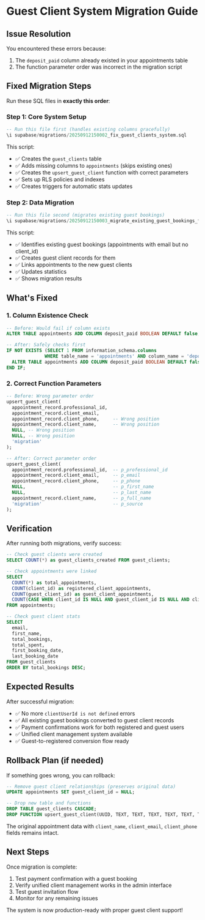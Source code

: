 # Guest Client System Migration Guide

## Issue Resolution

You encountered these errors because:
1. The `deposit_paid` column already existed in your appointments table
2. The function parameter order was incorrect in the migration script

## Fixed Migration Steps

Run these SQL files in **exactly this order**:

### Step 1: Core System Setup
```sql
-- Run this file first (handles existing columns gracefully)
\i supabase/migrations/20250912150002_fix_guest_clients_system.sql
```

This script:
- ✅ Creates the `guest_clients` table
- ✅ Adds missing columns to `appointments` (skips existing ones)
- ✅ Creates the `upsert_guest_client` function with correct parameters
- ✅ Sets up RLS policies and indexes
- ✅ Creates triggers for automatic stats updates

### Step 2: Data Migration
```sql
-- Run this file second (migrates existing guest bookings)
\i supabase/migrations/20250912150003_migrate_existing_guest_bookings_fixed.sql
```

This script:
- ✅ Identifies existing guest bookings (appointments with email but no client_id)
- ✅ Creates guest client records for them
- ✅ Links appointments to the new guest clients
- ✅ Updates statistics
- ✅ Shows migration results

## What's Fixed

### 1. Column Existence Check
```sql
-- Before: Would fail if column exists
ALTER TABLE appointments ADD COLUMN deposit_paid BOOLEAN DEFAULT false;

-- After: Safely checks first
IF NOT EXISTS (SELECT 1 FROM information_schema.columns 
              WHERE table_name = 'appointments' AND column_name = 'deposit_paid') THEN
  ALTER TABLE appointments ADD COLUMN deposit_paid BOOLEAN DEFAULT false;
END IF;
```

### 2. Correct Function Parameters
```sql
-- Before: Wrong parameter order
upsert_guest_client(
  appointment_record.professional_id,
  appointment_record.client_email,
  appointment_record.client_phone,     -- Wrong position
  appointment_record.client_name,      -- Wrong position
  NULL, -- Wrong position
  NULL, -- Wrong position  
  'migration'
);

-- After: Correct parameter order
upsert_guest_client(
  appointment_record.professional_id,  -- p_professional_id
  appointment_record.client_email,     -- p_email  
  appointment_record.client_phone,     -- p_phone
  NULL,                                -- p_first_name
  NULL,                                -- p_last_name
  appointment_record.client_name,      -- p_full_name
  'migration'                          -- p_source
);
```

## Verification

After running both migrations, verify success:

```sql
-- Check guest clients were created
SELECT COUNT(*) as guest_clients_created FROM guest_clients;

-- Check appointments were linked
SELECT 
  COUNT(*) as total_appointments,
  COUNT(client_id) as registered_client_appointments,
  COUNT(guest_client_id) as guest_client_appointments,
  COUNT(CASE WHEN client_id IS NULL AND guest_client_id IS NULL AND client_email IS NOT NULL THEN 1 END) as unlinked_guest_appointments
FROM appointments;

-- Check guest client stats
SELECT 
  email,
  first_name,
  total_bookings,
  total_spent,
  first_booking_date,
  last_booking_date
FROM guest_clients
ORDER BY total_bookings DESC;
```

## Expected Results

After successful migration:
- ✅ No more `clientUserId is not defined` errors
- ✅ All existing guest bookings converted to guest client records
- ✅ Payment confirmations work for both registered and guest users
- ✅ Unified client management system available
- ✅ Guest-to-registered conversion flow ready

## Rollback Plan (if needed)

If something goes wrong, you can rollback:

```sql
-- Remove guest client relationships (preserves original data)
UPDATE appointments SET guest_client_id = NULL;

-- Drop new table and functions
DROP TABLE guest_clients CASCADE;
DROP FUNCTION upsert_guest_client(UUID, TEXT, TEXT, TEXT, TEXT, TEXT, TEXT);
```

The original appointment data with `client_name`, `client_email`, `client_phone` fields remains intact.

## Next Steps

Once migration is complete:
1. Test payment confirmation with a guest booking
2. Verify unified client management works in the admin interface
3. Test guest invitation flow
4. Monitor for any remaining issues

The system is now production-ready with proper guest client support!